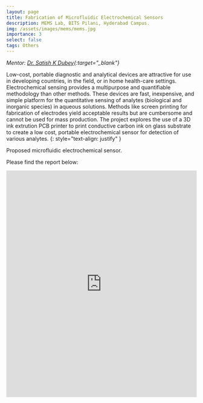 ```yaml
---
layout: page
title: Fabrication of Microfluidic Electrochemical Sensors
description: MEMS Lab, BITS Pilani, Hyderabad Campus.
img: /assets/images/mems/mems.jpg
importance: 3
select: false
tags: Others
---
```


*Mentor: [Dr. Satish K Dubey](https://universe.bits-pilani.ac.in/hyderabad/satishkdubey/Profile){:target="\_blank"}*

Low-cost, portable diagnostic and analytical devices are attractive for use in developing countries, in the field, or in home health-care settings. Electrochemical sensing provides a multipurpose and quantifiable methodology than other methods. These devices are fast, inexpensive, and simple platform for the quantitative sensing of analytes (biological and inorganic species) in aqueous solutions. Methods like screen printing for fabrication of electrodes yield acceptable results but are cumbersome and cannot be used for mass production. The project explores the use of a 3D ink extrution PCB printer to print conductive carbon ink on glass substrate to create a low cost, portable electrochemical sensor for detection of various analytes.
{: style="text-align: justify" }
<!--more-->
<div class="row">
    <div class="col-sm mt-3 mt-md-0">
        <img class="img-fluid rounded z-depth-1" src="{{ '/assets/images/mems/mems.jpg' | relative_url }}" alt="" title="Framework"/>
    </div>
</div>
<div class="caption">
    Proposed microfluidic electrochemical sensor.
</div>

Please find the report below:

<iframe class="scribd_iframe_embed" title="Electrochemical Sensing on Microfluidic Device - Endsem Report - Devansh" src="https://www.scribd.com/embeds/491218472/content?start_page=1&view_mode=scroll&access_key=key-eYijpFCYH1OGpLRHRhsj" data-auto-height="true" data-aspect-ratio="0.7080062794348508" scrolling="no" id="doc_61111" width="100%" height="600" frameborder="0"></iframe><script type="text/javascript">(function() { var scribd = document.createElement("script"); scribd.type = "text/javascript"; scribd.async = true; scribd.src = "https://www.scribd.com/javascripts/embed_code/inject.js"; var s = document.getElementsByTagName("script")[0]; s.parentNode.insertBefore(scribd, s); })();</script>
